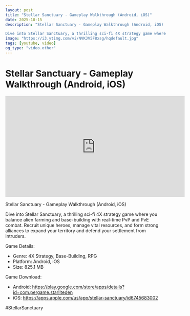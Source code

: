 ```yaml
---
layout: post
title: "Stellar Sanctuary - Gameplay Walkthrough (Android, iOS)"
date: 2025-10-15
description: "Stellar Sanctuary - Gameplay Walkthrough (Android, iOS)

Dive into Stellar Sanctuary, a thrilling sci-fi 4X strategy game where you balance alien farmin..."
image: "https://i3.ytimg.com/vi/NVKJV5F8xsg/hqdefault.jpg"
tags: [youtube, video]
og_type: "video.other"
---
```


<script type="application/ld+json">
{
  "@context": "http://schema.org",
  "@type": "VideoObject",
  "name": "Stellar Sanctuary - Gameplay Walkthrough (Android, iOS)",
  "description": "Stellar Sanctuary - Gameplay Walkthrough (Android, iOS)\n\nDive into Stellar Sanctuary, a thrilling sci-fi 4X strategy game where you balance alien farming and base-building with real-time PvP and PvE combat. Recruit unique heroes, manage vital resources, and form strong alliances to expand your territory and defend your settlement from intruders.\n\nGame Details:\n\n- Genre: 4X Strategy, Base-Building, RPG\n- Platform: Android, iOS\n- Size:  825.1 MB\n\nGame Download:\n\n- Android: https://play.google.com/store/apps/details?id=com.pergame.starliteden\n- iOS: https://apps.apple.com/us/app/stellar-sanctuary/id6745683002\n\n#StellarSanctuary",
  "thumbnailUrl": "https://i3.ytimg.com/vi/NVKJV5F8xsg/hqdefault.jpg",
  "uploadDate": "2025-10-15T04:51:57",
  "embedUrl": "https://www.youtube.com/embed/NVKJV5F8xsg",
  "publisher": {
    "@type": "Person",
    "name": "Celo Zaga"
  },
  "mainEntityOfPage": {
    "@type": "WebPage",
    "@id": "https://celozaga.github.io/2025/10/15/stellar-sanctuary---gameplay-walkthrough-(android,-ios)-NVKJV5F8xsg.html"
  },
  "duration": "PT0M0S"
}
</script>

<script type="application/ld+json">
{
  "@context": "http://schema.org",
  "@type": "BlogPosting",
  "headline": "Stellar Sanctuary - Gameplay Walkthrough (Android, iOS)",
  "image": "https://i3.ytimg.com/vi/NVKJV5F8xsg/hqdefault.jpg",
  "publisher": {
    "@type": "Person",
    "name": "Celo Zaga"
  },
  "url": "https://celozaga.github.io/2025/10/15/stellar-sanctuary---gameplay-walkthrough-(android,-ios)-NVKJV5F8xsg.html",
  "datePublished": "2025-10-15T04:51:57",
  "dateCreated": "2025-10-15T04:51:57",
  "dateModified": "2025-10-15T04:51:57",
  "description": "Stellar Sanctuary - Gameplay Walkthrough (Android, iOS)\n\nDive into Stellar Sanctuary, a thrilling sci-fi 4X strategy game where you balance alien farmin...",
  "author": {
    "@type": "Person",
    "name": "Celo Zaga"
  },
  "mainEntityOfPage": {
    "@type": "WebPage",
    "@id": "https://celozaga.github.io/2025/10/15/stellar-sanctuary---gameplay-walkthrough-(android,-ios)-NVKJV5F8xsg.html"
  }
}
</script>

<h1 class="youtube-post-title">Stellar Sanctuary - Gameplay Walkthrough (Android, iOS)</h1>

<iframe width="560" height="315" src="https://www.youtube.com/embed/NVKJV5F8xsg" class="youtube-post-embed" frameborder="0" allowfullscreen></iframe>

<p class="youtube-post-description">Stellar Sanctuary - Gameplay Walkthrough (Android, iOS)

Dive into Stellar Sanctuary, a thrilling sci-fi 4X strategy game where you balance alien farming and base-building with real-time PvP and PvE combat. Recruit unique heroes, manage vital resources, and form strong alliances to expand your territory and defend your settlement from intruders.

Game Details:

- Genre: 4X Strategy, Base-Building, RPG
- Platform: Android, iOS
- Size:  825.1 MB

Game Download:

- Android: https://play.google.com/store/apps/details?id=com.pergame.starliteden
- iOS: https://apps.apple.com/us/app/stellar-sanctuary/id6745683002

#StellarSanctuary</p>
